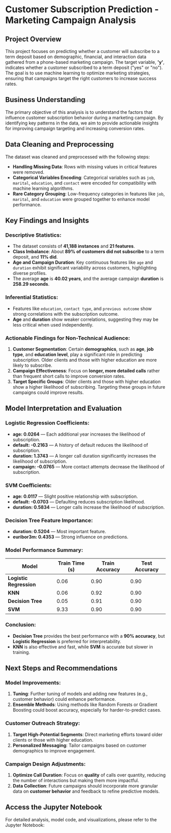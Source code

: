 # Customer Subscription Prediction - Marketing Campaign Analysis

## Project Overview

This project focuses on predicting whether a customer will subscribe to a term deposit based on demographic, financial, and interaction data gathered from a phone-based marketing campaign. The target variable, **'y'**, indicates whether a customer subscribed to a term deposit ("yes" or "no"). The goal is to use machine learning to optimize marketing strategies, ensuring that campaigns target the right customers to increase success rates.

## Business Understanding

The primary objective of this analysis is to understand the factors that influence customer subscription behavior during a marketing campaign. By identifying key patterns in the data, we aim to provide actionable insights for improving campaign targeting and increasing conversion rates.

## Data Cleaning and Preprocessing

The dataset was cleaned and preprocessed with the following steps:
- **Handling Missing Data**: Rows with missing values in critical features were removed.
- **Categorical Variables Encoding**: Categorical variables such as `job`, `marital`, `education`, and `contact` were encoded for compatibility with machine learning algorithms.
- **Rare Category Grouping**: Low-frequency categories in features like `job`, `marital`, and `education` were grouped together to enhance model performance.

## Key Findings and Insights

### Descriptive Statistics:
- The dataset consists of **41,188 instances** and **21 features**.
- **Class Imbalance**: About **89% of customers did not subscribe** to a term deposit, and **11% did**.
- **Age and Campaign Duration**: Key continuous features like `age` and `duration` exhibit significant variability across customers, highlighting diverse profiles.
- The average **age** is **40.02 years**, and the average campaign **duration** is **258.29 seconds**.

### Inferential Statistics:
- Features like `education`, `contact type`, and `previous outcome` show strong correlations with the subscription outcome.
- **Age** and **duration** show weaker correlations, suggesting they may be less critical when used independently.

### Actionable Findings for Non-Technical Audience:
1. **Customer Segmentation**: Certain **demographics**, such as **age**, **job type**, and **education level**, play a significant role in predicting subscription. Older clients and those with higher education are more likely to subscribe.
2. **Campaign Effectiveness**: Focus on **longer, more detailed calls** rather than frequent short calls to improve conversion rates.
3. **Target Specific Groups**: Older clients and those with higher education show a higher likelihood of subscribing. Targeting these groups in future campaigns could improve results.

## Model Interpretation and Evaluation

### Logistic Regression Coefficients:
- **age: 0.0264** — Each additional year increases the likelihood of subscription.
- **default: -0.2163** — A history of default reduces the likelihood of subscription.
- **duration: 1.3743** — A longer call duration significantly increases the likelihood of subscription.
- **campaign: -0.0765** — More contact attempts decrease the likelihood of subscription.

### SVM Coefficients:
- **age: 0.0117** — Slight positive relationship with subscription.
- **default: -0.0703** — Defaulting reduces subscription likelihood.
- **duration: 0.5834** — Longer calls increase the likelihood of subscription.

### Decision Tree Feature Importance:
- **duration: 0.5204** — Most important feature.
- **euribor3m: 0.4353** — Strong influence on predictions.

### Model Performance Summary:

| Model                 | Train Time (s) | Train Accuracy | Test Accuracy |
|-----------------------|----------------|----------------|---------------|
| **Logistic Regression** | 0.06           | 0.90           | 0.90          |
| **KNN**                | 0.06           | 0.92           | 0.90          |
| **Decision Tree**      | 0.05           | 0.91           | 0.90          |
| **SVM**                | 9.33           | 0.90           | 0.90          |

### Conclusion:
- **Decision Tree** provides the best performance with a **90% accuracy**, but **Logistic Regression** is preferred for interpretability.
- **KNN** is also effective and fast, while **SVM** is accurate but slower in training.

## Next Steps and Recommendations

### Model Improvements:
1. **Tuning**: Further tuning of models and adding new features (e.g., customer behavior) could enhance performance.
2. **Ensemble Methods**: Using methods like Random Forests or Gradient Boosting could boost accuracy, especially for harder-to-predict cases.

### Customer Outreach Strategy:
1. **Target High-Potential Segments**: Direct marketing efforts toward older clients or those with higher education.
2. **Personalized Messaging**: Tailor campaigns based on customer demographics to improve engagement.

### Campaign Design Adjustments:
1. **Optimize Call Duration**: Focus on **quality** of calls over quantity, reducing the number of interactions but making them more impactful.
2. **Data Collection**: Future campaigns should incorporate more granular data on **customer behavior** and feedback to refine predictive models.

## Access the Jupyter Notebook

For detailed analysis, model code, and visualizations, please refer to the Jupyter Notebook:

 

